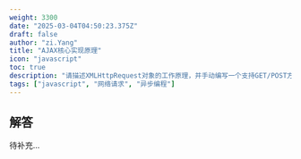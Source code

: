 ```yaml
---
weight: 3300
date: "2025-03-04T04:50:23.375Z"
draft: false
author: "zi.Yang"
title: "AJAX核心实现原理"
icon: "javascript"
toc: true
description: "请描述XMLHttpRequest对象的工作原理，并手动编写一个支持GET/POST方法、错误处理和超时设置的AJAX请求实现代码框架。"
tags: ["javascript", "网络请求", "异步编程"]
---
```


## 解答

待补充...
